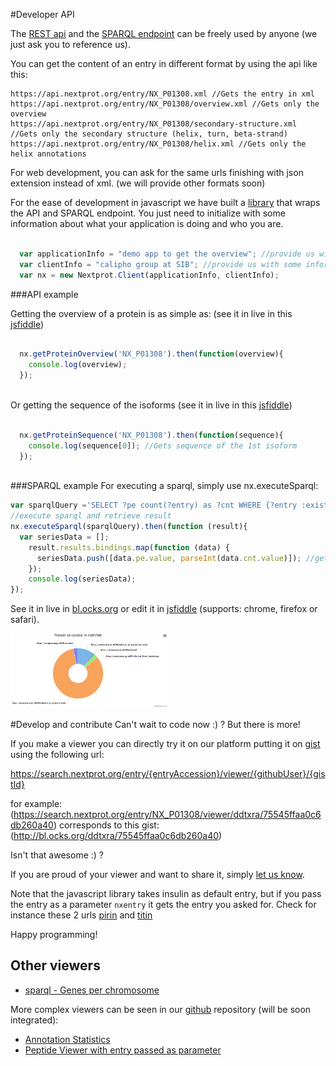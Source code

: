 #Developer API

The [REST api](https://api.nextprot.org) and the [SPARQL endpoint](https://api.nextprot.org/sparql) can be freely used by anyone (we just ask you to reference us). 

You can get the content of an entry in different format by using the api like this:
```
https://api.nextprot.org/entry/NX_P01308.xml //Gets the entry in xml
https://api.nextprot.org/entry/NX_P01308/overview.xml //Gets only the overview
https://api.nextprot.org/entry/NX_P01308/secondary-structure.xml //Gets only the secondary structure (helix, turn, beta-strand)
https://api.nextprot.org/entry/NX_P01308/helix.xml //Gets only the helix annotations
```

For web development, you can ask for the same urls finishing with json extension instead of xml. (we will provide other formats soon)

For the ease of development in javascript we have built a [library](https://github.com/calipho-sib/nextprot-js) that wraps the API and SPARQL endpoint. You just need to initialize with some information about what your application is doing and who you are.

```javascript

  var applicationInfo = "demo app to get the overview"; //provide us with some information about what your app is doing
  var clientInfo = "calipho group at SIB"; //provide us with some information about who you are
  var nx = new Nextprot.Client(applicationInfo, clientInfo);

```


###API example 

Getting the overview of a protein is as simple as: (see it in live in this [jsfiddle](http://jsfiddle.net/ddtxra/Lqkmuzm3/)) 
```javascript

  nx.getProteinOverview('NX_P01308').then(function(overview){
    console.log(overview);
  });  
  
```

Or getting the sequence of the isoforms (see it in live in this [jsfiddle](http://jsfiddle.net/ddtxra/9Lt6n8jb/1/))
```javascript

  nx.getProteinSequence('NX_P01308').then(function(sequence){
    console.log(sequence[0]); //Gets sequence of the 1st isoform
  });  
  
```

###SPARQL example 
For executing a sparql, simply use nx.executeSparql:

```javascript
var sparqlQuery ='SELECT ?pe count(?entry) as ?cnt WHERE {?entry :existence ?pe} group by ?pe';
//execute sparql and retrieve result
nx.executeSparql(sparqlQuery).then(function (result){
  var seriesData = [];
    result.results.bindings.map(function (data) {
      seriesData.push([data.pe.value, parseInt(data.cnt.value)]); //gets number of entries
    });
    console.log(seriesData);
});
```
See it in live in [bl.ocks.org](http://bl.ocks.org/ddtxra/a1fd0e5613ed6b72ff8f) or edit it in [jsfiddle](http://jsfiddle.net/ddtxra/x3umjp67/) (supports: chrome, firefox or safari).

<a href="http://bl.ocks.org/ddtxra/a1fd0e5613ed6b72ff8f" target="_blank"> <img width="50%" src="https://raw.githubusercontent.com/calipho-sib/nextprot-docs/master/help/assets/pie-protein-chart-existence.png"/>
</a>


#Develop and contribute
Can't wait to code now :) ? But there is more!

If you make a viewer you can directly try it on our platform putting it on [gist](https://gist.github.com/) using the following url:

https://search.nextprot.org/entry/{entryAccession}/viewer/{githubUser}/{gistId}

for example:
(https://search.nextprot.org/entry/NX_P01308/viewer/ddtxra/75545ffaa0c6db260a40) corresponds to this gist: (http://bl.ocks.org/ddtxra/75545ffaa0c6db260a40)

Isn't that awesome :) ?

If you are proud of your viewer and want to share it, simply [let us know](mailto:support@nextprot.org). 

Note that the javascript library takes insulin as default entry, but if you pass the entry as a parameter `nxentry` it gets the entry you asked for. Check for instance these 2 urls [pirin](http://bl.ocks.org/ddtxra/raw/75545ffaa0c6db260a40/?nxentry=NX_O00625) and 
[titin](http://bl.ocks.org/ddtxra/raw/75545ffaa0c6db260a40/?nxentry=NX_Q8WZ42)

Happy programming! 


## Other viewers

* [sparql - Genes per chromosome](http://bl.ocks.org/ddtxra/4a5189dba66cd84aefd1)

More complex viewers can be seen in our [github](https://github.com/calipho-sib/nextprot-viewers) repository (will be soon integrated):

* [Annotation Statistics](https://cdn.rawgit.com/calipho-sib/nextprot-viewers/master/annot-stats/app/assets/index.html)
* [Peptide Viewer with entry passed as parameter](https://cdn.rawgit.com/calipho-sib/nextprot-viewers/master/peptide-viewer/app/assets/index.html?nxentry=NX_P46976)

